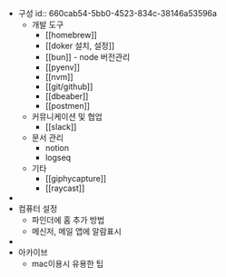 - 구성
  id:: 660cab54-5bb0-4523-834c-38146a53596a
	- 개발 도구
		- [[homebrew]]
		- [[doker 설치, 설정]]
		- [[bun]] - node 버전관리
		- [[pyenv]]
		- [[nvm]]
		- [[git/github]]
		- [[dbeaber]]
		- [[postmen]]
	- 커뮤니케이션 및 협업
		- [[slack]]
	- 문서 관리
		- notion
		- logseq
	- 기타
		- [[giphycapture]]
		- [[raycast]]
-
- 컴퓨터 설정
	- 파인더에 홈 추가 방법
	- 메신저, 메일 앱에 알람표시
-
- 아카이브
	- mac이용시 유용한 팁